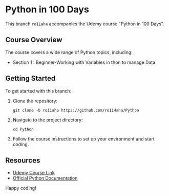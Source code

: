 # Python in 100 Days

This branch `ro11aha` accompanies the Udemy course "Python in 100 Days".

## Course Overview

The course covers a wide range of Python topics, including:

- Section 1 : Beginner-Working with Variables in thon to manage Data

## Getting Started

To get started with this branch:

1. Clone the repository:
    ```pwsh
    git clone -b ro11aha https://github.com/ro114aha/Python
    ```
2. Navigate to the project directory:
    ```pwsh
    cd Python
    ```
3. Follow the course instructions to set up your environment and start coding.

## Resources

- [Udemy Course Link](https://www.udemy.com/course/100-days-of-code)
- [Official Python Documentation](https://docs.python.org/3/)

Happy coding!